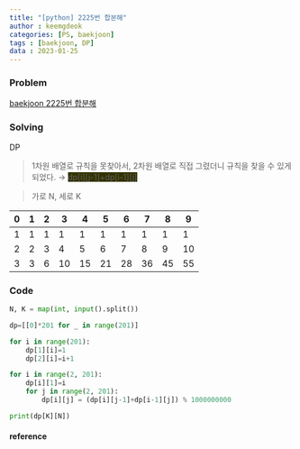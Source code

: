 ```yaml
---
title: "[python] 2225번 합분해"
author : keemgdeok
categories: [PS, baekjoon]
tags : [baekjoon, DP]
data : 2023-01-25
---
```



### Problem
[baekjoon 2225번 합분해](https://www.acmicpc.net/problem/2225)


### Solving 
DP
> 1차원 배열로 규칙을 못찾아서, 2차원 배열로 직접 그렸더니 규칙을 찾을 수 있게 되었다. → <span style="background-color:#333300">dp[i][j-1]+dp[i-1][j] </span>

> 가로 N, 세로 K

| 0 | 1 | 2 | 3  | 4  | 5  | 6  | 7  | 8  | 9  | 
|:-:|---|---|----|----|----|----|----|----|----|
| 1 | 1 | 1 | 1  | 1  | 1  | 1  | 1  | 1  | 1  |
| 2 | 2 | 3 | 4  | 5  | 6  | 7  | 8  | 9  | 10 |
| 3 | 3 | 6 | 10 | 15 | 21 | 28 | 36 | 45 | 55 |

### Code
```py
N, K = map(int, input().split())

dp=[[0]*201 for _ in range(201)]

for i in range(201):
    dp[1][i]=1
    dp[2][i]=i+1

for i in range(2, 201):
    dp[i][1]=i
    for j in range(2, 201):
        dp[i][j] = (dp[i][j-1]+dp[i-1][j]) % 1000000000

print(dp[K][N])     
```


#### reference

